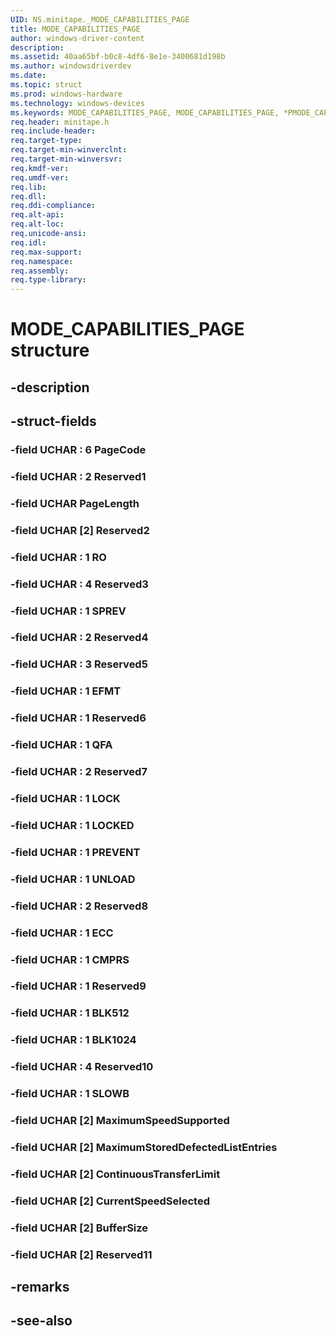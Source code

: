 ```yaml
---
UID: NS.minitape._MODE_CAPABILITIES_PAGE
title: MODE_CAPABILITIES_PAGE
author: windows-driver-content
description: 
ms.assetid: 40aa65bf-b0c8-4df6-8e1e-3400681d198b
ms.author: windowsdriverdev
ms.date: 
ms.topic: struct
ms.prod: windows-hardware
ms.technology: windows-devices
ms.keywords: MODE_CAPABILITIES_PAGE, MODE_CAPABILITIES_PAGE, *PMODE_CAPABILITIES_PAGE
req.header: minitape.h
req.include-header:
req.target-type:
req.target-min-winverclnt:
req.target-min-winversvr:
req.kmdf-ver:
req.umdf-ver:
req.lib:
req.dll:
req.ddi-compliance:
req.alt-api:
req.alt-loc:
req.unicode-ansi:
req.idl:
req.max-support:
req.namespace:
req.assembly:
req.type-library:
---
```


# MODE_CAPABILITIES_PAGE structure

## -description



## -struct-fields

### -field UCHAR  : 6 PageCode			
 	
### -field UCHAR  : 2 Reserved1			
 	
### -field UCHAR PageLength			
 	
### -field UCHAR [2] Reserved2			
 	
### -field UCHAR  : 1 RO			
 	
### -field UCHAR  : 4 Reserved3			
 	
### -field UCHAR  : 1 SPREV			
 	
### -field UCHAR  : 2 Reserved4			
 	
### -field UCHAR  : 3 Reserved5			
 	
### -field UCHAR  : 1 EFMT			
 	
### -field UCHAR  : 1 Reserved6			
 	
### -field UCHAR  : 1 QFA			
 	
### -field UCHAR  : 2 Reserved7			
 	
### -field UCHAR  : 1 LOCK			
 	
### -field UCHAR  : 1 LOCKED			
 	
### -field UCHAR  : 1 PREVENT			
 	
### -field UCHAR  : 1 UNLOAD			
 	
### -field UCHAR  : 2 Reserved8			
 	
### -field UCHAR  : 1 ECC			
 	
### -field UCHAR  : 1 CMPRS			
 	
### -field UCHAR  : 1 Reserved9			
 	
### -field UCHAR  : 1 BLK512			
 	
### -field UCHAR  : 1 BLK1024			
 	
### -field UCHAR  : 4 Reserved10			
 	
### -field UCHAR  : 1 SLOWB			
 	
### -field UCHAR [2] MaximumSpeedSupported			
 	
### -field UCHAR [2] MaximumStoredDefectedListEntries			
 	
### -field UCHAR [2] ContinuousTransferLimit			
 	
### -field UCHAR [2] CurrentSpeedSelected			
 	
### -field UCHAR [2] BufferSize			
 	
### -field UCHAR [2] Reserved11			
 	
## -remarks

## -see-also